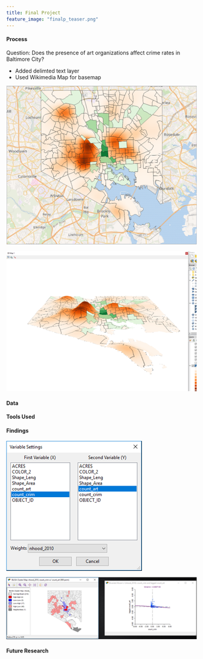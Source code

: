 ```yaml
---
title: Final Project
feature_image: "finalp_teaser.png"
---
```


#### Process
Question: Does the presence of art organizations affect crime rates in Baltimore City?
* Added delimted text layer
* Used Wikimedia Map for basemap

![Heatmap](heatmapreal.PNG "heatmapreal.PNG")

![3D Heatmap](3Dreal.PNG "3Dreal.PNG")

#### Data

#### Tools Used

#### Findings

![Moran's I step 1](morani1.PNG "morani1.PNG")

![Moran's I step 2](morani2.PNG "morani2.PNG")

#### Future Research

